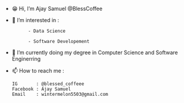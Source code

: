 - 😁 Hi, I’m Ajay Samuel  @BlessCoffee

- 🌟 I’m interested in :

            - Data Science
            
            - Software Developement 
            
- 🌱 I’m currently doing my degree in Computer Science and Software Enginerring

- 📫 How to reach me :
      
      IG       : @blessed_coffeee
      Facebook : Ajay Samuel
      Email    : wintermelon5503@gmail.com
      

<!---
BlessCoffee/BlessCoffee is a ✨ special ✨ repository because its `README.md` (this file) appears on your GitHub profile.
You can click the Preview link to take a look at your changes.
--->
